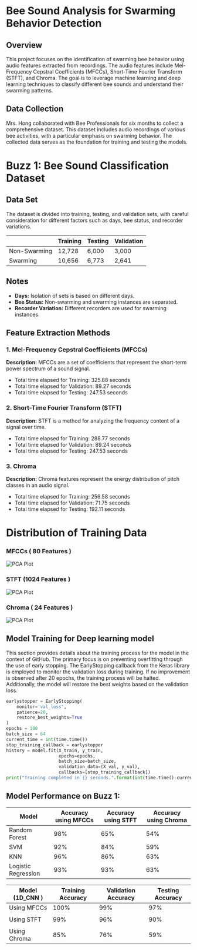 # Bee Sound Analysis for Swarming Behavior Detection

## Overview

This project focuses on the identification of swarming bee behavior using audio features extracted from recordings. The audio features include Mel-Frequency Cepstral Coefficients (MFCCs), Short-Time Fourier Transform (STFT), and Chroma. The goal is to leverage machine learning and deep learning techniques to classify different bee sounds and understand their swarming patterns.

## Data Collection

Mrs. Hong collaborated with Bee Professionals for six months to collect a comprehensive dataset. This dataset includes audio recordings of various bee activities, with a particular emphasis on swarming behavior. The collected data serves as the foundation for training and testing the models.

# Buzz 1: Bee Sound Classification Dataset

## Data Set

The dataset is divided into training, testing, and validation sets, with careful consideration for different factors such as days, bee status, and recorder variations.

|                   | Training | Testing | Validation |
|-------------------|----------|---------|------------|
| Non-Swarming      | 12,728   | 6,000   | 3,000      |
| Swarming          | 10,656   | 6,773   | 2,641      |


## Notes
- **Days:** Isolation of sets is based on different days.
- **Bee Status:** Non-swarming and swarming instances are separated.
- **Recorder Variation:** Different recorders are used for swarming instances.

## Feature Extraction Methods

### 1. Mel-Frequency Cepstral Coefficients (MFCCs)
**Description:**
MFCCs are a set of coefficients that represent the short-term power spectrum of a sound signal.
- Total time elapsed for Training: 325.88 seconds
- Total time elapsed for Validation: 89.27 seconds
- Total time elapsed for Testing: 247.53 seconds
### 2. Short-Time Fourier Transform (STFT)

**Description:**
STFT is a method for analyzing the frequency content of a signal over time. 
- Total time elapsed for Training: 288.77 seconds
- Total time elapsed for Validation: 89.24 seconds
- Total time elapsed for Testing: 247.53 seconds
### 3. Chroma

**Description:**
Chroma features represent the energy distribution of pitch classes in an audio signal.
- Total time elapsed for Training: 256.58 seconds
- Total time elapsed for Validation: 71.75 seconds
- Total time elapsed for Testing: 192.11 seconds

# Distribution of Training Data

### MFCCs ( 80 Features )
![PCA Plot](https://github.com/ThinhHoang1/Swarming-Bee-Detection-On-Buzz-1/blob/Buzz-1/Data%20Distribustion/MFCCs%20Distribusion/MFCCs%20(80%20Features%20)%20Train%20Set.png)

### STFT (1024 Features ) 
![PCA Plot](https://github.com/ThinhHoang1/Swarming-Bee-Detection-On-Buzz-1/blob/Buzz-1/Data%20Distribustion/STFT%20Distribution/STFT%20(%201024%20Features%20)%20Train%20Set.png)

### Chroma ( 24 Features ) 
![PCA Plot](https://github.com/ThinhHoang1/Swarming-Bee-Detection-On-Buzz-1/blob/Buzz-1/Data%20Distribustion/Chroma%20Distribution/Chroma%20(%2024%20Features%20)%20Train%20set.png)

## Model Training for Deep learning model

This section provides details about the training process for the model in the context of GitHub. The primary focus is on preventing overfitting through the use of early stopping. The EarlyStopping callback from the Keras library is employed to monitor the validation loss during training. If no improvement is observed after 20 epochs, the training process will be halted. Additionally, the model will restore the best weights based on the validation loss.

```python
earlystopper = EarlyStopping(
    monitor='val_loss',
    patience=20,
    restore_best_weights=True
)
epochs = 100
batch_size = 64
current_time = int(time.time())
stop_training_callback = earlystopper
history = model.fit(X_train, y_train, 
                    epochs=epochs, 
                    batch_size=batch_size,
                    validation_data=(X_val, y_val), 
                    callbacks=[stop_training_callback])
print("Training completed in {} seconds.".format(int(time.time()-current_time)))
```


## Model Performance on Buzz 1: 



| Model                | Accuracy using MFCCs | Accuracy using STFT |Accuracy using Chroma |          
|----------------------|----------------------|---------------------|----------------------|                   
| Random Forest        | 98%                  |  65%                |   54%                |
| SVM                  | 92%                  |  84%                |   59%                |
| KNN                  | 96%                  |  86%                |   63%                |
| Logistic Regression  | 93%                  |  93%                |   63%                |


|   Model (1D_CNN )     | Training Accuracy  | Validation Accuracy  | Testing Accuracy |
|-----------------------|--------------------|----------------------|------------------|
| Using MFCCs           | 100%               | 99%                  |         97%      |
|                       |                    |                      |                  |
|Using STFT             | 99%                | 96%                  |       90%        |
|                       |                    |                      |                  |
|Using Chroma           | 85%                |  76%                 |    59%           | 
                 
